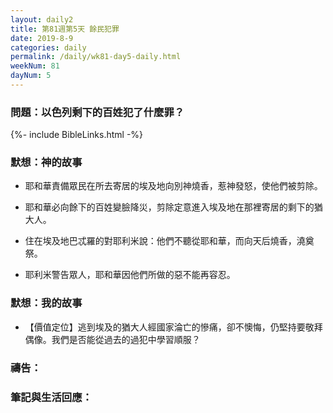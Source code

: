 ```yaml
---
layout: daily2
title: 第81週第5天 餘民犯罪
date: 2019-8-9
categories: daily
permalink: /daily/wk81-day5-daily.html
weekNum: 81
dayNum: 5
---
```


### 問題：以色列剩下的百姓犯了什麼罪？

{%- include BibleLinks.html -%}

### 默想：神的故事
+ 耶和華責備眾民在所去寄居的埃及地向別神燒香，惹神發怒，使他們被剪除。

+ 耶和華必向餘下的百姓變臉降災，剪除定意進入埃及地在那裡寄居的剩下的猶大人。

+ 住在埃及地巴忒羅的對耶利米說：他們不聽從耶和華，而向天后燒香，澆奠祭。

+ 耶利米警告眾人，耶和華因他們所做的惡不能再容忍。


### 默想：我的故事
+ 【價值定位】逃到埃及的猶大人經國家淪亡的慘痛，卻不懊悔，仍堅持要敬拜偶像。我們是否能從過去的過犯中學習順服？


### 禱告：

### 筆記與生活回應：

